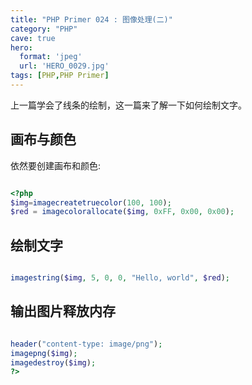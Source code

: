 ```yaml
---
title: "PHP Primer 024 : 图像处理(二)"
category: "PHP"
cave: true
hero:
  format: 'jpeg'
  url: 'HERO_0029.jpg'
tags: [PHP,PHP Primer]
---
```

上一篇学会了线条的绘制，这一篇来了解一下如何绘制文字。

## 画布与颜色

依然要创建画布和颜色:

```php

<?php
$img=imagecreatetruecolor(100, 100);
$red = imagecolorallocate($img, 0xFF, 0x00, 0x00);

```


## 绘制文字

```php

imagestring($img, 5, 0, 0, "Hello, world", $red);

```


## 输出图片释放内存

```php

header("content-type: image/png");
imagepng($img);
imagedestroy($img);
?>

```






